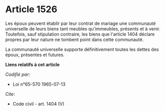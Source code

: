 # Article 1526

Les époux peuvent établir par leur contrat de mariage une communauté universelle de leurs biens tant meubles qu'immeubles,
présents et à venir. Toutefois, sauf stipulation contraire, les biens que l'article 1404 déclare propres par leur nature ne
tombent point dans cette communauté. 

La communauté universelle supporte définitivement toutes les dettes des époux, présentes et futures.

**Liens relatifs à cet article**

_Codifié par_:

  - Loi n°65-570 1965-07-13

_Cite_:

  - Code civil - art. 1404 (V)
